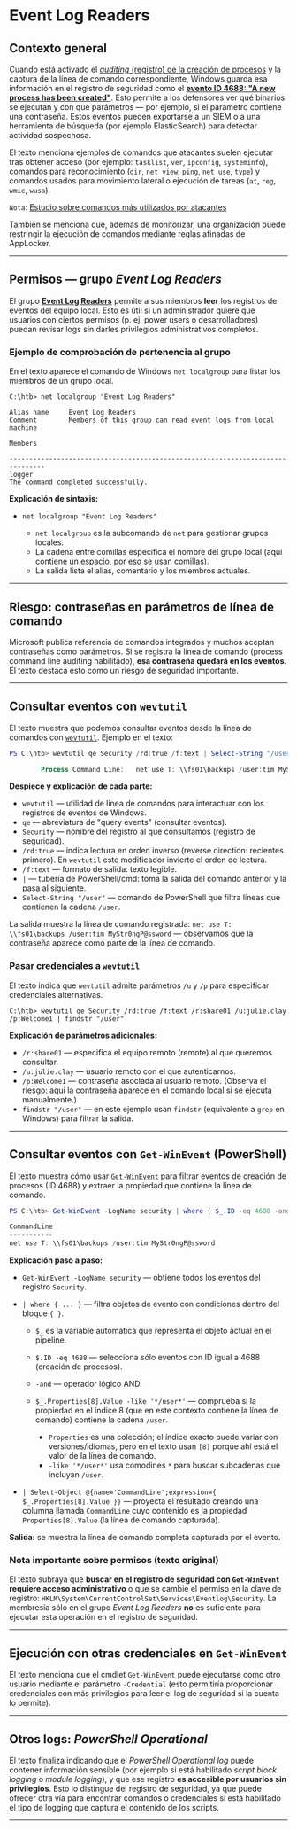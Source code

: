 # Event Log Readers 


## Contexto general

Cuando está activado el [*auditing* (registro) de la creación de procesos](https://learn.microsoft.com/es-es/previous-versions/windows/it-pro/windows-10/security/threat-protection/auditing/audit-process-creation) y la captura de la línea de comando correspondiente, Windows guarda esa información en el registro de seguridad como el [**evento ID 4688: "A new process has been created"**](https://learn.microsoft.com/es-es/previous-versions/windows/it-pro/windows-10/security/threat-protection/auditing/event-4688). Esto permite a los defensores ver qué binarios se ejecutan y con qué parámetros — por ejemplo, si el parámetro contiene una contraseña. Estos eventos pueden exportarse a un SIEM o a una herramienta de búsqueda (por ejemplo ElasticSearch) para detectar actividad sospechosa.

El texto menciona ejemplos de comandos que atacantes suelen ejecutar tras obtener acceso (por ejemplo: `tasklist`, `ver`, `ipconfig`, `systeminfo`), comandos para reconocimiento (`dir`, `net view`, `ping`, `net use`, `type`) y comandos usados para movimiento lateral o ejecución de tareas (`at`, `reg`, `wmic`, `wusa`).

`Nota`: [Estudio sobre comandos más utilizados por atacantes](https://blogs.jpcert.or.jp/en/2016/01/windows-commands-abused-by-attackers.html)

También se menciona que, además de monitorizar, una organización puede restringir la ejecución de comandos mediante reglas afinadas de AppLocker.

---

## Permisos — grupo *Event Log Readers*

El grupo [**Event Log Readers**](https://learn.microsoft.com/es-es/previous-versions/windows/it-pro/windows-server-2012-R2-and-2012/dn579255(v=ws.11)?redirectedfrom=MSDN#event-log-readers) permite a sus miembros **leer** los registros de eventos del equipo local. Esto es útil si un administrador quiere que usuarios con ciertos permisos (p. ej. power users o desarrolladores) puedan revisar logs sin darles privilegios administrativos completos.

### Ejemplo de comprobación de pertenencia al grupo

En el texto aparece el comando de Windows `net localgroup` para listar los miembros de un grupo local.

```text
C:\htb> net localgroup "Event Log Readers"

Alias name     Event Log Readers
Comment        Members of this group can read event logs from local machine

Members

-------------------------------------------------------------------------------
logger
The command completed successfully.
```

**Explicación de sintaxis:**

* `net localgroup "Event Log Readers"`

  * `net localgroup` es la subcomando de `net` para gestionar grupos locales.
  * La cadena entre comillas especifica el nombre del grupo local (aquí contiene un espacio, por eso se usan comillas).
  * La salida lista el alias, comentario y los miembros actuales.

---

## Riesgo: contraseñas en parámetros de línea de comando

Microsoft publica referencia de comandos integrados y muchos aceptan contraseñas como parámetros. Si se registra la línea de comando (process command line auditing habilitado), **esa contraseña quedará en los eventos**. El texto destaca esto como un riesgo de seguridad importante.

---

## Consultar eventos con `wevtutil`

El texto muestra que podemos consultar eventos desde la línea de comandos con [`wevtutil`](https://learn.microsoft.com/es-es/windows-server/administration/windows-commands/wevtutil). Ejemplo en el texto:

```powershell
PS C:\htb> wevtutil qe Security /rd:true /f:text | Select-String "/user"

        Process Command Line:   net use T: \\fs01\backups /user:tim MyStr0ngP@ssword
```

**Despiece y explicación de cada parte:**

* `wevtutil` — utilidad de línea de comandos para interactuar con los registros de eventos de Windows.
* `qe` — abreviatura de "query events" (consultar eventos).
* `Security` — nombre del registro al que consultamos (registro de seguridad).
* `/rd:true` — indica lectura en orden inverso (reverse direction: recientes primero). En `wevtutil` este modificador invierte el orden de lectura.
* `/f:text` — formato de salida: texto legible.
* `|` — tubería de PowerShell/cmd: toma la salida del comando anterior y la pasa al siguiente.
* `Select-String "/user"` — comando de PowerShell que filtra líneas que contienen la cadena `/user`.

La salida muestra la línea de comando registrada: `net use T: \\fs01\backups /user:tim MyStr0ngP@ssword` — observamos que la contraseña aparece como parte de la línea de comando.

### Pasar credenciales a `wevtutil`

El texto indica que `wevtutil` admite parámetros `/u` y `/p` para especificar credenciales alternativas.

```text
C:\htb> wevtutil qe Security /rd:true /f:text /r:share01 /u:julie.clay /p:Welcome1 | findstr "/user"
```

**Explicación de parámetros adicionales:**

* `/r:share01` — especifica el equipo remoto (remote) al que queremos consultar.
* `/u:julie.clay` — usuario remoto con el que autenticarnos.
* `/p:Welcome1` — contraseña asociada al usuario remoto. (Observa el riesgo: aquí la contraseña aparece en el comando local si se ejecuta manualmente.)
* `findstr "/user"` — en este ejemplo usan `findstr` (equivalente a `grep` en Windows) para filtrar la salida.

---

## Consultar eventos con `Get-WinEvent` (PowerShell)

El texto muestra cómo usar [`Get-WinEvent`](https://learn.microsoft.com/es-es/powershell/module/microsoft.powershell.diagnostics/get-winevent?view=powershell-7.5&viewFallbackFrom=powershell-7.1) para filtrar eventos de creación de procesos (ID 4688) y extraer la propiedad que contiene la línea de comando.

```powershell
PS C:\htb> Get-WinEvent -LogName security | where { $_.ID -eq 4688 -and $_.Properties[8].Value -like '*/user*'} | Select-Object @{name='CommandLine';expression={ $_.Properties[8].Value }}

CommandLine
-----------
net use T: \\fs01\backups /user:tim MyStr0ngP@ssword
```

**Explicación paso a paso:**

* `Get-WinEvent -LogName security` — obtiene todos los eventos del registro `Security`.
* `| where { ... }` — filtra objetos de evento con condiciones dentro del bloque `{ }`.

  * `$_` es la variable automática que representa el objeto actual en el pipeline.
  * `$.ID -eq 4688` — selecciona sólo eventos con ID igual a 4688 (creación de procesos).
  * `-and` — operador lógico AND.
  * `$_.Properties[8].Value -like '*/user*'` — comprueba si la propiedad en el índice 8 (que en este contexto contiene la línea de comando) contiene la cadena `/user`.

    * `Properties` es una colección; el índice exacto puede variar con versiones/idiomas, pero en el texto usan `[8]` porque ahí está el valor de la línea de comando.
    * `-like '*/user*'` usa comodines `*` para buscar subcadenas que incluyan `/user`.
* `| Select-Object @{name='CommandLine';expression={ $_.Properties[8].Value }}` — proyecta el resultado creando una columna llamada `CommandLine` cuyo contenido es la propiedad `Properties[8].Value` (la línea de comando capturada).

**Salida:** se muestra la línea de comando completa capturada por el evento.

### Nota importante sobre permisos (texto original)

El texto subraya que **buscar en el registro de seguridad con `Get-WinEvent` requiere acceso administrativo** o que se cambie el permiso en la clave de registro: `HKLM\System\CurrentControlSet\Services\Eventlog\Security`. La membresía sólo en el grupo *Event Log Readers* **no** es suficiente para ejecutar esta operación en el registro de seguridad.

---

## Ejecución con otras credenciales en `Get-WinEvent`

El texto menciona que el cmdlet `Get-WinEvent` puede ejecutarse como otro usuario mediante el parámetro `-Credential` (esto permitiría proporcionar credenciales con más privilegios para leer el log de seguridad si la cuenta lo permite).

---

## Otros logs: *PowerShell Operational*

El texto finaliza indicando que el *PowerShell Operational log* puede contener información sensible (por ejemplo si está habilitado *script block logging* o *module logging*), y que ese registro **es accesible por usuarios sin privilegios**. Esto lo distingue del registro de seguridad, ya que puede ofrecer otra vía para encontrar comandos o credenciales si está habilitado el tipo de logging que captura el contenido de los scripts.

---

